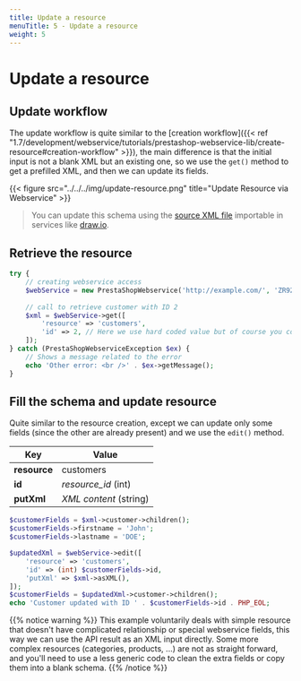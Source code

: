 ```yaml
---
title: Update a resource
menuTitle: 5 - Update a resource
weight: 5
---
```


# Update a resource

## Update workflow

The update workflow is quite similar to the [creation workflow]({{< ref "1.7/development/webservice/tutorials/prestashop-webservice-lib/create-resource#creation-workflow" >}}), the main difference is that the initial input is not a blank XML but an existing one, so we use the `get()` method to get a prefilled XML, and then we can update its fields.

{{< figure src="../../../img/update-resource.png" title="Update Resource via Webservice" >}}

> You can update this schema using the [source XML file](/schemas/1.7/update-resource.xml) importable in services like [draw.io](https://draw.io).

## Retrieve the resource

```php
try {
    // creating webservice access
    $webService = new PrestaShopWebservice('http://example.com/', 'ZR92FNY5UFRERNI3O9Z5QDHWKTP3YIIT', false);
 
    // call to retrieve customer with ID 2
    $xml = $webService->get([
        'resource' => 'customers',
        'id' => 2, // Here we use hard coded value but of course you could get this ID from a request parameter or anywhere else
    ]);
} catch (PrestaShopWebserviceException $ex) {
    // Shows a message related to the error
    echo 'Other error: <br />' . $ex->getMessage();
}
```

## Fill the schema and update resource

Quite similar to the resource creation, except we can update only some fields (since the other are already present) and we use the `edit()` method.

| Key          | Value                  |
|--------------|------------------------|
| **resource** | customers              |
| **id**       | *resource_id* (int)    |
| **putXml**   | *XML content* (string) |

```php
$customerFields = $xml->customer->children();
$customerFields->firstname = 'John';
$customerFields->lastname = 'DOE';

$updatedXml = $webService->edit([
    'resource' => 'customers',
    'id' => (int) $customerFields->id,
    'putXml' => $xml->asXML(),
]);
$customerFields = $updatedXml->customer->children();
echo 'Customer updated with ID ' . $customerFields->id . PHP_EOL;
```

{{% notice warning %}}
This example voluntarily deals with simple resource that doesn't have complicated relationship or special webservice fields, this way we can use the API result as an XML input directly. Some more complex resources (categories, products, ...) are not as straight forward, and you'll need to use a less generic code to clean the extra fields or copy them into a blank schema.
{{% /notice %}}
